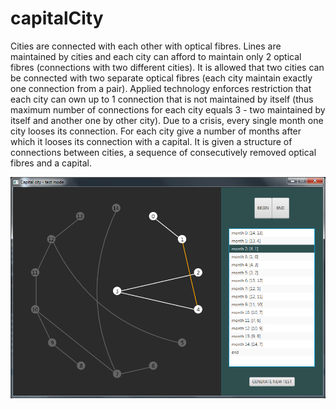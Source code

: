 # capitalCity

Cities are connected with each other with optical fibres. Lines are maintained by cities and each city can afford to maintain only 2 optical fibres (connections with two different cities). It is allowed that two cities can be connected with two separate optical fibres (each city maintain exactly one connection from a pair). Applied technology enforces restriction that each city can own up to 1 connection that is not maintained by itself (thus maximum number of connections for each city equals 3 - two maintained by itself and another one by other city). Due to a crisis, every single month one city looses its connection. For each city give a number of months after which it looses its connection with a capital. It is given a structure of connections between cities, a sequence of consecutively removed optical fibres and a capital.

![screenshot](https://github.com/culring/capitalCity/blob/master/screenshots/screenshot_1.png)

